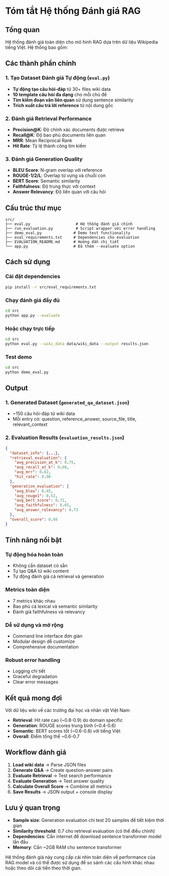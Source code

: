 # Tóm tắt Hệ thống Đánh giá RAG

## Tổng quan
Hệ thống đánh giá toàn diện cho mô hình RAG dựa trên dữ liệu Wikipedia tiếng Việt. Hệ thống bao gồm:

## Các thành phần chính

### 1. **Tạo Dataset Đánh giá Tự động** (`eval.py`)
- **Tự động tạo câu hỏi-đáp** từ 30+ files wiki data
- **10 template câu hỏi đa dạng** cho mỗi chủ đề
- **Tìm kiếm đoạn văn liên quan** sử dụng sentence similarity
- **Trích xuất câu trả lời reference** từ nội dung gốc

### 2. **Đánh giá Retrieval Performance**
- **Precision@K**: Độ chính xác documents được retrieve
- **Recall@K**: Độ bao phủ documents liên quan  
- **MRR**: Mean Reciprocal Rank
- **Hit Rate**: Tỷ lệ thành công tìm kiếm

### 3. **Đánh giá Generation Quality**
- **BLEU Score**: N-gram overlap với reference
- **ROUGE-1/2/L**: Overlap từ vựng và chuỗi con
- **BERT Score**: Semantic similarity
- **Faithfulness**: Độ trung thực với context
- **Answer Relevancy**: Độ liên quan với câu hỏi

## Cấu trúc thư mục

```
src/
├── eval.py                    # Hệ thống đánh giá chính
├── run_evaluation.py          # Script wrapper với error handling
├── demo_eval.py              # Demo test functionality
├── eval_requirements.txt     # Dependencies cho evaluation
├── EVALUATION_README.md      # Hướng dẫn chi tiết
└── app.py                    # Đã thêm --evaluate option
```

## Cách sử dụng

### Cài đặt dependencies
```bash
pip install -r src/eval_requirements.txt
```

### Chạy đánh giá đầy đủ
```bash
cd src
python app.py --evaluate
```

### Hoặc chạy trực tiếp
```bash
cd src
python eval.py --wiki_data data/wiki_data --output results.json
```

### Test demo
```bash
cd src
python demo_eval.py
```

## Output

### 1. **Generated Dataset** (`generated_qa_dataset.json`)
- ~150 câu hỏi-đáp từ wiki data
- Mỗi entry có: question, reference_answer, source_file, title, relevant_context

### 2. **Evaluation Results** (`evaluation_results.json`)
```json
{
  "dataset_info": {...},
  "retrieval_evaluation": {
    "avg_precision_at_k": 0.75,
    "avg_recall_at_k": 0.68,
    "avg_mrr": 0.82,
    "hit_rate": 0.90
  },
  "generation_evaluation": {
    "avg_bleu": 0.45,
    "avg_rouge1": 0.52,
    "avg_bert_score": 0.71,
    "avg_faithfulness": 0.65,
    "avg_answer_relevancy": 0.73
  },
  "overall_score": 0.68
}
```

## Tính năng nổi bật

### **Tự động hóa hoàn toàn**
- Không cần dataset có sẵn
- Tự tạo Q&A từ wiki content
- Tự động đánh giá cả retrieval và generation

### **Metrics toàn diện**
- 7 metrics khác nhau
- Bao phủ cả lexical và semantic similarity
- Đánh giá faithfulness và relevancy

### **Dễ sử dụng và mở rộng**
- Command line interface đơn giản
- Modular design dễ customize
- Comprehensive documentation

### **Robust error handling**
- Logging chi tiết
- Graceful degradation
- Clear error messages

## Kết quả mong đợi

Với dữ liệu wiki về các trường đại học và nhân vật Việt Nam:
- **Retrieval**: Hit rate cao (~0.8-0.9) do domain specific
- **Generation**: ROUGE scores trung bình (~0.4-0.6) 
- **Semantic**: BERT scores tốt (~0.6-0.8) với tiếng Việt
- **Overall**: Điểm tổng thể ~0.6-0.7

## Workflow đánh giá

1. **Load wiki data** → Parse JSON files
2. **Generate Q&A** → Create question-answer pairs  
3. **Evaluate Retrieval** → Test search performance
4. **Evaluate Generation** → Test answer quality
5. **Calculate Overall Score** → Combine all metrics
6. **Save Results** → JSON output + console display

## Lưu ý quan trọng

- **Sample size**: Generation evaluation chỉ test 20 samples để tiết kiệm thời gian
- **Similarity threshold**: 0.7 cho retrieval evaluation (có thể điều chỉnh)
- **Dependencies**: Cần internet để download sentence transformer model lần đầu
- **Memory**: Cần ~2GB RAM cho sentence transformer

Hệ thống đánh giá này cung cấp cái nhìn toàn diện về performance của RAG model và có thể được sử dụng để so sánh các cấu hình khác nhau hoặc theo dõi cải tiến theo thời gian. 